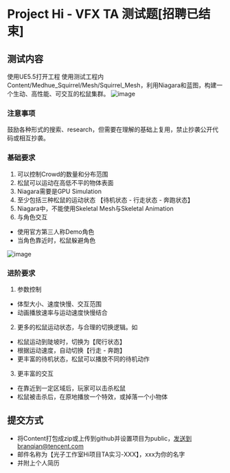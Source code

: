 # Project Hi - VFX TA 测试题[招聘已结束]
## 测试内容
使用UE5.5打开工程
使用测试工程内Content/Medhue_Squirrel/Mesh/Squirrel_Mesh，利用Niagara和蓝图，构建一个生动、高性能、可交互的松鼠集群。
![image](https://github.com/user-attachments/assets/aca83a29-0746-4b07-b7f4-da5bc4d174d1)

### 注意事项
鼓励各种形式的搜索、research，但需要在理解的基础上复用，禁止抄袭公开代码或相互抄袭。

### 基础要求
1. 可以控制Crowd的数量和分布范围
2. 松鼠可以运动在高低不平的物体表面
3. Niagara需要是GPU Simulation
4. 至少包括三种松鼠的运动状态 【待机状态 - 行走状态 - 奔跑状态】 
5. Niagara中，不能使用Skeletal Mesh与Skeletal Animation
6. 与角色交互
- 使用官方第三人称Demo角色
- 当角色靠近时，松鼠躲避角色

![image](https://github.com/user-attachments/assets/a0d4937c-6912-4ded-89f7-c02e25a6002c)


### 进阶要求	
1. 参数控制
  - 体型大小、速度快慢、交互范围
  - 动画播放速率与运动速度快慢结合
2. 更多的松鼠运动状态，与合理的切换逻辑。如
- 松鼠运动到陡坡时，切换为【爬行状态】
- 根据运动速度，自动切换【行走 - 奔跑】
- 更丰富的待机状态，松鼠可以播放不同的待机动作
3. 更丰富的交互
- 在靠近到一定区域后，玩家可以击杀松鼠
- 松鼠被击杀后，在原地播放一个特效，或掉落一个小物体


## 提交方式
- 将Content打包成zip或上传到github并设置项目为public，发送到branqian@tencent.com
- 邮件名称为【光子工作室Hi项目TA实习-XXX】，xxx为你的名字
- 并附上个人简历
